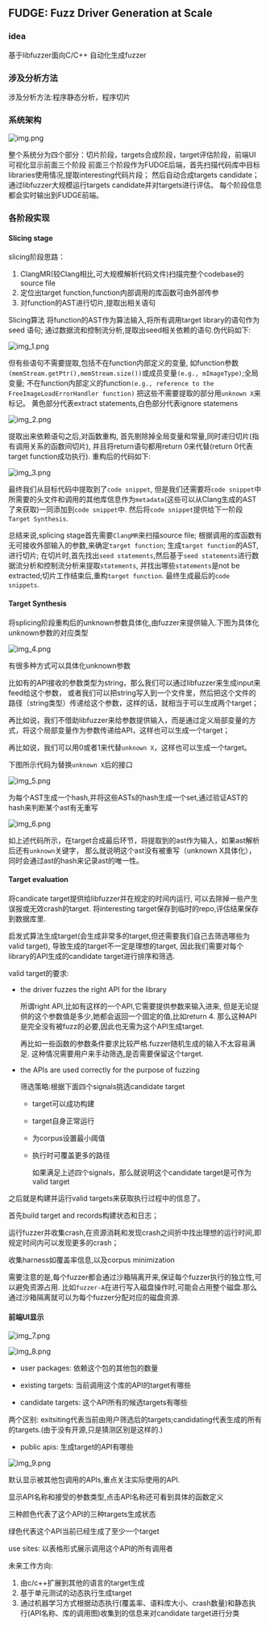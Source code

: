## FUDGE: Fuzz Driver Generation at Scale

### idea
基于libfuzzer面向C/C++ 自动化生成fuzzer

### 涉及分析方法
涉及分析方法:程序静态分析，程序切片

### 系统架构
![img.png](_images/img.png)

整个系统分为四个部分：切片阶段，targets合成阶段，target评估阶段，前端UI可视化显示前面三个阶段
前面三个阶段作为FUDGE后端，首先扫描代码库中目标libraries使用情况,提取interesting代码片段；
然后自动合成targets candidate；通过libfuzzer大规模运行targets candidate并对targets进行评估。
每个阶段信息都会实时输出到FUDGE前端。

### 各阶段实现

#### Slicing stage
slicing阶段思路：
1. ClangMR(较Clang相比,可大规模解析代码文件)扫描完整个codebase的source file
2. 定位出target function,function内部调用的库函数可由外部传参
3. 对function的AST进行切片,提取出相关语句

Slicing算法
将function的AST作为算法输入,将所有调用target library的语句作为seed 语句;
通过数据流和控制流分析,提取出seed相关依赖的语句.伪代码如下:

![img_1.png](_images/img_1.png)

但有些语句不需要提取,包括不在function内部定义的变量,
如function参数`(memStream.getPtr(),memStream.size())`或成员变量`(e.g., mImageType)`;全局变量;
不在function内部定义的function`(e.g., reference to the FreeImageLoadErrorHandler function)`
把这些不需要提取的部分用`unknown X`来标记。
黄色部分代表extract statements,白色部分代表ignore statemens

![img_2.png](_images/img_2.png)

提取出来依赖语句之后,对函数重构,
首先剔除掉全局变量和常量,同时递归切片(指有调用关系的函数间切片),
并且将return语句都用return 0来代替(return 0代表target function成功执行).
重构后的代码如下:

![img_3.png](_images/img_3.png)

最终我们从目标代码中提取到了`code snippet`,
但是我们还需要将`code snippet`中所需要的头文件和调用的其他库信息作为`metadata`(这些可以从Clang生成的AST了来获取)一同添加到`code snippet`中.
然后将`code snippet`提供给下一阶段`Target Synthesis`.

总结来说,splicing stage首先需要`ClangMR`来扫描source file;
根据调用的库函数有无可接收外部输入的参数,来确定`target function`;
生成`target function`的AST,进行切片;
在切片时,首先找出`seed statements`,然后基于`seed statements`进行数据流分析和控制流分析来提取`statements`,
并找出哪些`statements`是not be extracted;切片工作结束后,重构`target function`.
最终生成最后的`code snippets`.

#### Target Synthesis
将splicing阶段重构后的unknown参数具体化,由fuzzer来提供输入.下图为具体化unknown参数的对应类型

![img_4.png](_images/img_4.png)

有很多种方式可以具体化unknown参数

比如有的API接收的参数类型为string，那么我们可以通过libfuzzer来生成input来feed给这个参数，
或者我们可以把string写入到一个文件里，然后把这个文件的路径（string类型）传递给这个参数，这样的话，就相当于可以生成两个target；

再比如说，我们不借助libfuzzer来给参数提供输入，而是通过定义局部变量的方式，将这个局部变量作为参数传递给API，这样也可以生成一个target；

再比如说，我们可以用0或者1来代替`unknown X`，这样也可以生成一个target。

下图所示代码为替换`unknown X`后的接口

![img_5.png](_images/img_5.png)

为每个AST生成一个hash,并将这些ASTs的hash生成一个set,通过验证AST的hash来判断某个ast有无重写

![img_6.png](_images/img_6.png)

如上述代码所示，在target合成最后环节，将提取到的ast作为输入，如果ast解析后还有`unknown`关键字，
那么就说明这个ast没有被重写（unknown X具体化），同时会通过ast的hash来记录ast的唯一性。

#### Target evaluation
将candicate target提供给libfuzzer并在规定的时间内运行,
可以去除掉一些产生误报或无效crash的target.
将interesting target保存到临时的repo,评估结果保存到数据库里.

启发式算法生成target(会生成非常多的target,但还需要我们自己去筛选哪些为valid target),
导致生成的target不一定是理想的target,
因此我们需要对每个library的API生成的candidate target进行排序和筛选.

valid target的要求:

- the driver fuzzes the right API for the library

    所谓right API,比如有这样的一个API,它需要提供参数来输入进来,
但是无论提供的这个参数值是多少,她都会返回一个固定的值,比如return 4.
那么这种API是完全没有被fuzz的必要,因此也无需为这个API生成target.

    再比如一些函数的参数条件要求比较严格.fuzzer随机生成的输入不太容易满足.
这种情况需要用户来手动筛选,是否需要保留这个target.
- the APIs are used correctly for the purpose of fuzzing
    
    筛选策略:根据下面四个signals挑选candidate target
    
  + target可以成功构建
  + target自身正常运行
  + 为corpus设置最小阈值
  + 执行时可覆盖更多的路径

    如果满足上述四个signals，那么就说明这个candidate target是可作为valid target
  
之后就是构建并运行valid targets来获取执行过程中的信息了。

首先build target and records构建状态和日志；

运行fuzzer并收集crash,在资源消耗和发现crash之间折中找出理想的运行时间,即规定时间内可以发现更多的crash；

收集harness如覆盖率信息,以及corpus minimization

需要注意的是,每个fuzzer都会通过沙箱隔离开来,保证每个fuzzer执行的独立性,可以避免资源占用.
比如`fuzzer-A`在进行写入磁盘操作时,可能会占用整个磁盘.那么通过沙箱隔离就可以为每个fuzzer分配对应的磁盘资源.

#### 前端UI显示

![img_7.png](_images/img_7.png)

![img_8.png](_images/img_8.png)

- user packages: 依赖这个包的其他包的数量

- existing targets: 当前调用这个库的API的target有哪些

- candidate targets: 这个API所有的候选targets有哪些

两个区别: exitsiting代表当前由用户筛选后的targets;candidating代表生成的所有的targets.(由于没有开源,只是猜测区别是这样的.)

- public apis: 生成target的API有哪些

![img_9.png](_images/img_9.png)

默认显示被其他包调用的APIs,重点关注实际使用的API.

显示API名称和接受的参数类型,点击API名称还可看到具体的函数定义

三种颜色代表了这个API的三种targets生成状态

绿色代表这个API当前已经生成了至少一个target

use sites: 以表格形式展示调用这个API的所有调用者

未来工作方向:

1. 由c/c++扩展到其他的语言的target生成
2. 基于单元测试的动态执行生成target
3. 通过机器学习方式根据动态执行(覆盖率、语料库大小、crash数量)和静态执行(API名称、库的调用图)收集到的信息来对candidate target进行分类